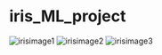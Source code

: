 # iris_ML_project
![irisimage1](https://user-images.githubusercontent.com/67375435/87226728-69cfa680-c3b3-11ea-8e2b-d32e533d6533.png)
![irisimage2](https://user-images.githubusercontent.com/67375435/87226862-43f6d180-c3b4-11ea-8701-c6dd366d324b.png)
![irisimage3](https://user-images.githubusercontent.com/67375435/87226883-6852ae00-c3b4-11ea-8cb7-e70ff4e46650.png)
